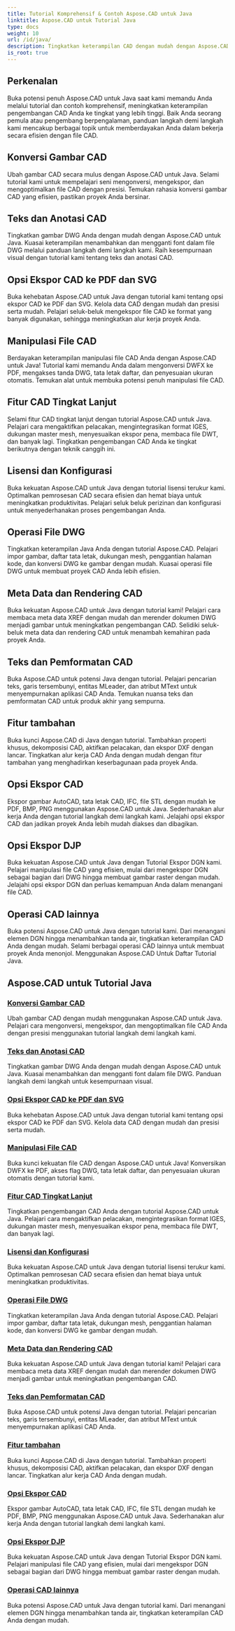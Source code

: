 ```yaml
---
title: Tutorial Komprehensif & Contoh Aspose.CAD untuk Java
linktitle: Aspose.CAD untuk Tutorial Java
type: docs
weight: 10
url: /id/java/
description: Tingkatkan keterampilan CAD dengan mudah dengan Aspose.CAD untuk Java. Jelajahi tutorial tentang konversi gambar, anotasi teks, manipulasi file, fitur lanjutan, lisensi, dan banyak lagi.
is_root: true
---
```


## Perkenalan

Buka potensi penuh Aspose.CAD untuk Java saat kami memandu Anda melalui tutorial dan contoh komprehensif, meningkatkan keterampilan pengembangan CAD Anda ke tingkat yang lebih tinggi. Baik Anda seorang pemula atau pengembang berpengalaman, panduan langkah demi langkah kami mencakup berbagai topik untuk memberdayakan Anda dalam bekerja secara efisien dengan file CAD.

## Konversi Gambar CAD
Ubah gambar CAD secara mulus dengan Aspose.CAD untuk Java. Selami tutorial kami untuk mempelajari seni mengonversi, mengekspor, dan mengoptimalkan file CAD dengan presisi. Temukan rahasia konversi gambar CAD yang efisien, pastikan proyek Anda bersinar.

## Teks dan Anotasi CAD
Tingkatkan gambar DWG Anda dengan mudah dengan Aspose.CAD untuk Java. Kuasai keterampilan menambahkan dan mengganti font dalam file DWG melalui panduan langkah demi langkah kami. Raih kesempurnaan visual dengan tutorial kami tentang teks dan anotasi CAD.

## Opsi Ekspor CAD ke PDF dan SVG
Buka kehebatan Aspose.CAD untuk Java dengan tutorial kami tentang opsi ekspor CAD ke PDF dan SVG. Kelola data CAD dengan mudah dan presisi serta mudah. Pelajari seluk-beluk mengekspor file CAD ke format yang banyak digunakan, sehingga meningkatkan alur kerja proyek Anda.

## Manipulasi File CAD
Berdayakan keterampilan manipulasi file CAD Anda dengan Aspose.CAD untuk Java! Tutorial kami memandu Anda dalam mengonversi DWFX ke PDF, mengakses tanda DWG, tata letak daftar, dan penyesuaian ukuran otomatis. Temukan alat untuk membuka potensi penuh manipulasi file CAD.

## Fitur CAD Tingkat Lanjut
Selami fitur CAD tingkat lanjut dengan tutorial Aspose.CAD untuk Java. Pelajari cara mengaktifkan pelacakan, mengintegrasikan format IGES, dukungan master mesh, menyesuaikan ekspor pena, membaca file DWT, dan banyak lagi. Tingkatkan pengembangan CAD Anda ke tingkat berikutnya dengan teknik canggih ini.

## Lisensi dan Konfigurasi
Buka kekuatan Aspose.CAD untuk Java dengan tutorial lisensi terukur kami. Optimalkan pemrosesan CAD secara efisien dan hemat biaya untuk meningkatkan produktivitas. Pelajari seluk beluk perizinan dan konfigurasi untuk menyederhanakan proses pengembangan Anda.

## Operasi File DWG
Tingkatkan keterampilan Java Anda dengan tutorial Aspose.CAD. Pelajari impor gambar, daftar tata letak, dukungan mesh, penggantian halaman kode, dan konversi DWG ke gambar dengan mudah. Kuasai operasi file DWG untuk membuat proyek CAD Anda lebih efisien.

## Meta Data dan Rendering CAD
Buka kekuatan Aspose.CAD untuk Java dengan tutorial kami! Pelajari cara membaca meta data XREF dengan mudah dan merender dokumen DWG menjadi gambar untuk meningkatkan pengembangan CAD. Selidiki seluk-beluk meta data dan rendering CAD untuk menambah kemahiran pada proyek Anda.

## Teks dan Pemformatan CAD
Buka Aspose.CAD untuk potensi Java dengan tutorial. Pelajari pencarian teks, garis tersembunyi, entitas MLeader, dan atribut MText untuk menyempurnakan aplikasi CAD Anda. Temukan nuansa teks dan pemformatan CAD untuk produk akhir yang sempurna.

## Fitur tambahan
Buka kunci Aspose.CAD di Java dengan tutorial. Tambahkan properti khusus, dekomposisi CAD, aktifkan pelacakan, dan ekspor DXF dengan lancar. Tingkatkan alur kerja CAD Anda dengan mudah dengan fitur tambahan yang menghadirkan keserbagunaan pada proyek Anda.

## Opsi Ekspor CAD
Ekspor gambar AutoCAD, tata letak CAD, IFC, file STL dengan mudah ke PDF, BMP, PNG menggunakan Aspose.CAD untuk Java. Sederhanakan alur kerja Anda dengan tutorial langkah demi langkah kami. Jelajahi opsi ekspor CAD dan jadikan proyek Anda lebih mudah diakses dan dibagikan.

## Opsi Ekspor DJP
Buka kekuatan Aspose.CAD untuk Java dengan Tutorial Ekspor DGN kami. Pelajari manipulasi file CAD yang efisien, mulai dari mengekspor DGN sebagai bagian dari DWG hingga membuat gambar raster dengan mudah. Jelajahi opsi ekspor DGN dan perluas kemampuan Anda dalam menangani file CAD.

## Operasi CAD lainnya
Buka potensi Aspose.CAD untuk Java dengan tutorial kami. Dari menangani elemen DGN hingga menambahkan tanda air, tingkatkan keterampilan CAD Anda dengan mudah. Selami berbagai operasi CAD lainnya untuk membuat proyek Anda menonjol. Menggunakan Aspose.CAD Untuk Daftar Tutorial Java.
## Aspose.CAD untuk Tutorial Java
### [Konversi Gambar CAD](./cad-drawing-conversion/)
Ubah gambar CAD dengan mudah menggunakan Aspose.CAD untuk Java. Pelajari cara mengonversi, mengekspor, dan mengoptimalkan file CAD Anda dengan presisi menggunakan tutorial langkah demi langkah kami.
### [Teks dan Anotasi CAD](./cad-text-and-annotation/)
Tingkatkan gambar DWG Anda dengan mudah dengan Aspose.CAD untuk Java. Kuasai menambahkan dan mengganti font dalam file DWG. Panduan langkah demi langkah untuk kesempurnaan visual.
### [Opsi Ekspor CAD ke PDF dan SVG](./cad-to-pdf-and-svg-export-options/)
Buka kehebatan Aspose.CAD untuk Java dengan tutorial kami tentang opsi ekspor CAD ke PDF dan SVG. Kelola data CAD dengan mudah dan presisi serta mudah.
### [Manipulasi File CAD](./cad-file-manipulation/)
Buka kunci kekuatan file CAD dengan Aspose.CAD untuk Java! Konversikan DWFX ke PDF, akses flag DWG, tata letak daftar, dan penyesuaian ukuran otomatis dengan tutorial kami.
### [Fitur CAD Tingkat Lanjut](./advanced-cad-features/)
Tingkatkan pengembangan CAD Anda dengan tutorial Aspose.CAD untuk Java. Pelajari cara mengaktifkan pelacakan, mengintegrasikan format IGES, dukungan master mesh, menyesuaikan ekspor pena, membaca file DWT, dan banyak lagi.
### [Lisensi dan Konfigurasi](./licensing-and-configuration/)
Buka kekuatan Aspose.CAD untuk Java dengan tutorial lisensi terukur kami. Optimalkan pemrosesan CAD secara efisien dan hemat biaya untuk meningkatkan produktivitas.
### [Operasi File DWG](./dwg-file-operations/)
Tingkatkan keterampilan Java Anda dengan tutorial Aspose.CAD. Pelajari impor gambar, daftar tata letak, dukungan mesh, penggantian halaman kode, dan konversi DWG ke gambar dengan mudah.
### [Meta Data dan Rendering CAD](./cad-meta-data-and-rendering/)
Buka kekuatan Aspose.CAD untuk Java dengan tutorial kami! Pelajari cara membaca meta data XREF dengan mudah dan merender dokumen DWG menjadi gambar untuk meningkatkan pengembangan CAD.
### [Teks dan Pemformatan CAD](./cad-text-and-formatting/)
Buka Aspose.CAD untuk potensi Java dengan tutorial. Pelajari pencarian teks, garis tersembunyi, entitas MLeader, dan atribut MText untuk menyempurnakan aplikasi CAD Anda.
### [Fitur tambahan](./additional-features/)
Buka kunci Aspose.CAD di Java dengan tutorial. Tambahkan properti khusus, dekomposisi CAD, aktifkan pelacakan, dan ekspor DXF dengan lancar. Tingkatkan alur kerja CAD Anda dengan mudah.
### [Opsi Ekspor CAD](./cad-export-options/)
Ekspor gambar AutoCAD, tata letak CAD, IFC, file STL dengan mudah ke PDF, BMP, PNG menggunakan Aspose.CAD untuk Java. Sederhanakan alur kerja Anda dengan tutorial langkah demi langkah kami. 
### [Opsi Ekspor DJP](./dgn-export-options/)
Buka kekuatan Aspose.CAD untuk Java dengan Tutorial Ekspor DGN kami. Pelajari manipulasi file CAD yang efisien, mulai dari mengekspor DGN sebagai bagian dari DWG hingga membuat gambar raster dengan mudah.
### [Operasi CAD lainnya](./other-cad-operations/)
Buka potensi Aspose.CAD untuk Java dengan tutorial kami. Dari menangani elemen DGN hingga menambahkan tanda air, tingkatkan keterampilan CAD Anda dengan mudah.